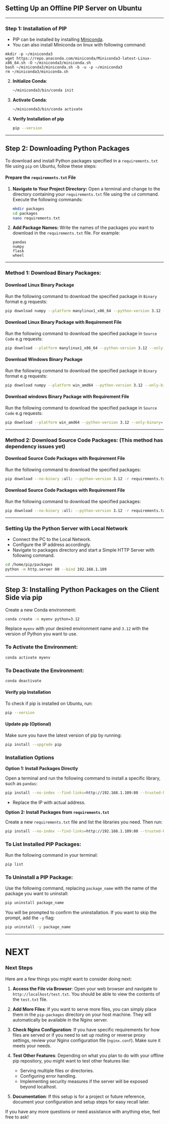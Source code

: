 ## Setting Up an Offline PIP Server on Ubuntu

---

### Step 1: Installation of PIP

   - PIP can be installed by installing [Miniconda](https://docs.anaconda.com/free/miniconda/index.html).
   - You can also install Miniconda on linux with following command:

```
mkdir -p ~/miniconda3
wget https://repo.anaconda.com/miniconda/Miniconda3-latest-Linux-x86_64.sh -O ~/miniconda3/miniconda.sh
bash ~/miniconda3/miniconda.sh -b -u -p ~/miniconda3
rm ~/miniconda3/miniconda.sh
```


2. **Initialize Conda**:
   ```bash
   ~/miniconda3/bin/conda init
   ```

3. **Activate Conda**:
   ```bash
   ~/miniconda3/bin/conda activate
   ```

4. **Verify Installation of pip**

   ```bash
   pip --version
   ```

---

## Step 2: Downloading Python Packages

To download and install Python packages specified in a `requirements.txt` file using `pip` on Ubuntu, follow these steps:

#### Prepare the `requirements.txt` File

1. **Navigate to Your Project Directory:**
   Open a terminal and change to the directory containing your `requirements.txt` file using the `cd` command. Execute the following commands:
   ```bash
   mkdir packages
   cd packages
   nano requirements.txt
   ```

2. **Add Package Names:**
   Write the names of the packages you want to download in the `requirements.txt` file. For example:
   ```
   pandas
   numpy
   flask
   wheel
   ```

---

### Method 1: Download Binary Packages:

#### Download Linux Binary Package

Run the following command to download the specified package in `Binary` format e.g requests:
```bash
pip download numpy --platform manylinux1_x86_64 --python-version 3.12 --only-binary=:all:

```

#### Download Linux Binary Package with Requirement File

Run the following command to download the specified package in `Source Code` e.g requests:
```bash
pip download --platform manylinux1_x86_64 --python-version 3.12 --only-binary=:all: -r requirements.txt
```

#### Download Windows Binary Package

Run the following command to download the specified package in `Binary` format e.g requests:
```bash
pip download numpy --platform win_amd64 --python-version 3.12 --only-binary=:all:
```

#### Download windows Binary Package with Requirement File

Run the following command to download the specified package in `Source Code` e.g requests:
```bash
pip download --platform win_amd64 --python-version 3.12 --only-binary=:all: -r requirements.txt
```

---

### Method 2: Download Source Code Packages: (This method has dependency issues yet)

#### Download Source Code Packages with Requirement File

Run the following command to download the specified packages:
```bash
pip download --no-binary :all: --python-version 3.12 -r requirements.txt
```

#### Download Source Code Packages with Requirement File

Run the following command to download the specified packages:
```bash
pip download --no-binary :all: --python-version 3.12 -r requirements.txt
```

---

### Setting Up the Python Server with Local Network

   - Connect the PC to the Local Network.
   - Configure the IP address accordingly.
   - Navigate to packages directory and start a Simple HTTP Server with following command.

   ```bash
   cd /home/pip/packages
   python -m http.server 80 --bind 192.168.1.109
   ```

---

## Step 3: Installing Python Packages on the Client Side via pip

Create a new Conda environment:

```bash
conda create -n myenv python=3.12
```

Replace `myenv` with your desired environment name and `3.12` with the version of Python you want to use.

### To Activate the Environment:
```bash
conda activate myenv
```

### To Deactivate the Environment:
```bash
conda deactivate
```

#### Verify pip Installation

To check if pip is installed on Ubuntu, run:
```bash
pip --version
```

#### Update pip (Optional)

Make sure you have the latest version of pip by running:
```bash
pip install --upgrade pip
```

### Installation Options

**Option 1: Install Packages Directly**

Open a terminal and run the following command to install a specific library, such as `pandas`:
```bash
pip install --no-index --find-links=http://192.168.1.109:80 --trusted-host 192.168.1.109 numpy
```
- Replace the IP with actual address.
  
**Option 2: Install Packages from `requirements.txt`**

Create a new `requirements.txt` file and list the libraries you need. Then run:
```bash
pip install --no-index --find-links=http://192.168.1.109:80 --trusted-host 192.168.1.109 -r requirements.txt
```

### To List Installed PIP Packages:
Run the following command in your terminal:
```bash
pip list
```

### To Uninstall a PIP Package:
Use the following command, replacing `package_name` with the name of the package you want to uninstall:
```bash
pip uninstall package_name
```

You will be prompted to confirm the uninstallation. If you want to skip the prompt, add the `-y` flag:
```bash
pip uninstall -y package_name
```


---

# NEXT

### Next Steps
Here are a few things you might want to consider doing next:

1. **Access the File via Browser**:
   Open your web browser and navigate to `http://localhost/test.txt`. You should be able to view the contents of the `test.txt` file.

2. **Add More Files**:
   If you want to serve more files, you can simply place them in the `pip-packages` directory on your host machine. They will automatically be available in the Nginx server.

3. **Check Nginx Configuration**:
   If you have specific requirements for how files are served or if you need to set up routing or reverse proxy settings, review your Nginx configuration file (`nginx.conf`). Make sure it meets your needs.

4. **Test Other Features**:
   Depending on what you plan to do with your offline pip repository, you might want to test other features like:
   - Serving multiple files or directories.
   - Configuring error handling.
   - Implementing security measures if the server will be exposed beyond localhost.

5. **Documentation**:
   If this setup is for a project or future reference, document your configuration and setup steps for easy recall later.

If you have any more questions or need assistance with anything else, feel free to ask!
